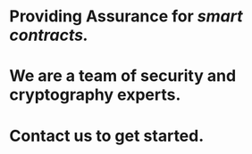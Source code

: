# Providing Assurance for _smart contracts._

# We are a team of security and cryptography experts.

# Contact us to get started.
